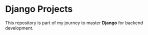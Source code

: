 # Django Projects

This repository is part of my journey to master **Django** for backend development.
